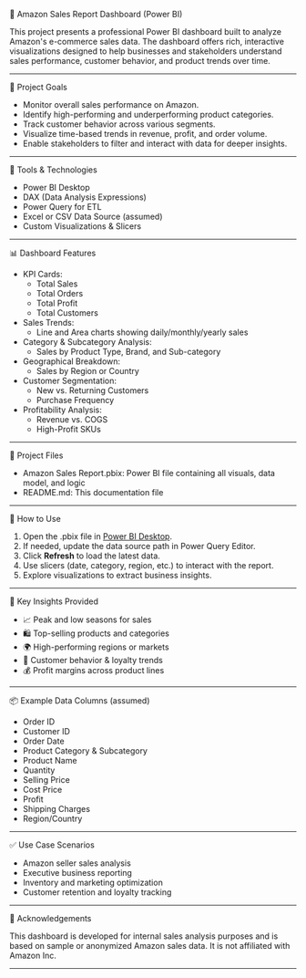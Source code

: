 🛒 Amazon Sales Report Dashboard (Power BI)

This project presents a professional Power BI dashboard built to analyze Amazon's e-commerce sales data. The dashboard offers rich, interactive visualizations designed to help businesses and stakeholders understand sales performance, customer behavior, and product trends over time.

---

 🎯 Project Goals

- Monitor overall sales performance on Amazon.
- Identify high-performing and underperforming product categories.
- Track customer behavior across various segments.
- Visualize time-based trends in revenue, profit, and order volume.
- Enable stakeholders to filter and interact with data for deeper insights.

---

 🧰 Tools & Technologies

- Power BI Desktop
- DAX (Data Analysis Expressions)
- Power Query for ETL
- Excel or CSV Data Source (assumed)
- Custom Visualizations & Slicers

---

 📊 Dashboard Features

- KPI Cards:
  - Total Sales
  - Total Orders
  - Total Profit
  - Total Customers
- Sales Trends:
  - Line and Area charts showing daily/monthly/yearly sales
- Category & Subcategory Analysis:
  - Sales by Product Type, Brand, and Sub-category
- Geographical Breakdown:
  - Sales by Region or Country
- Customer Segmentation:
  - New vs. Returning Customers
  - Purchase Frequency
- Profitability Analysis:
  - Revenue vs. COGS
  - High-Profit SKUs

---

 📁 Project Files

- Amazon Sales Report.pbix: Power BI file containing all visuals, data model, and logic
- README.md: This documentation file

---

 🚀 How to Use

1. Open the .pbix file in [Power BI Desktop](https://powerbi.microsoft.com/desktop).
2. If needed, update the data source path in Power Query Editor.
3. Click **Refresh** to load the latest data.
4. Use slicers (date, category, region, etc.) to interact with the report.
5. Explore visualizations to extract business insights.

---

 🧠 Key Insights Provided

- 📈 Peak and low seasons for sales
- 🛍️ Top-selling products and categories
- 🌍 High-performing regions or markets
- 👥 Customer behavior & loyalty trends
- 💰 Profit margins across product lines

---

 📦 Example Data Columns (assumed)

- Order ID
- Customer ID
- Order Date
- Product Category & Subcategory
- Product Name
- Quantity
- Selling Price
- Cost Price
- Profit
- Shipping Charges
- Region/Country

---

 ✅ Use Case Scenarios

- Amazon seller sales analysis
- Executive business reporting
- Inventory and marketing optimization
- Customer retention and loyalty tracking

---

 🙏 Acknowledgements

This dashboard is developed for internal sales analysis purposes and is based on sample or anonymized Amazon sales data. It is not affiliated with Amazon Inc.

---
